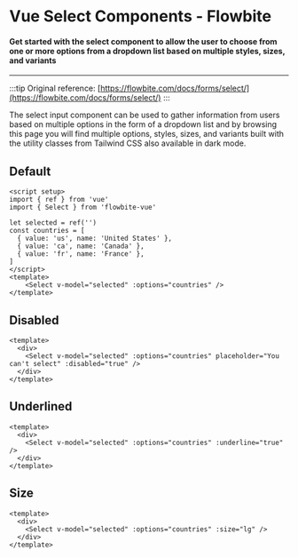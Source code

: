 <script setup>
import SelectExample from './select/examples/SelectExample.vue';
import DisabledSelect from './select/examples/DisabledSelect.vue';
import SelectSize from './select/examples/SelectSize.vue';
import UnderlinedSelect from './select/examples/UnderlinedSelect.vue';
</script>

# Vue Select Components - Flowbite

#### Get started with the select component to allow the user to choose from one or more options from a dropdown list based on multiple styles, sizes, and variants

---

:::tip
Original reference: [https://flowbite.com/docs/forms/select/](https://flowbite.com/docs/forms/select/)
:::

The select input component can be used to gather information from users based on multiple options in the form of a dropdown list and by browsing this page you will find multiple options, styles, sizes, and variants built with the utility classes from Tailwind CSS also available in dark mode.

## Default
```vue
<script setup>
import { ref } from 'vue'
import { Select } from 'flowbite-vue'

let selected = ref('')
const countries = [
  { value: 'us', name: 'United States' },
  { value: 'ca', name: 'Canada' },
  { value: 'fr', name: 'France' },
]
</script>
<template>
    <Select v-model="selected" :options="countries" />
</template>
```

<SelectExample />

## Disabled

```vue
<template>
  <div>
    <Select v-model="selected" :options="countries" placeholder="You can't select" :disabled="true" />
  </div>
</template>
```

<DisabledSelect />

## Underlined

```vue
<template>
  <div>
    <Select v-model="selected" :options="countries" :underline="true" />
  </div>
</template>
```

<UnderlinedSelect />

## Size

```vue
<template>
  <div>
    <Select v-model="selected" :options="countries" :size="lg" />
  </div>
</template>
```

<SelectSize />